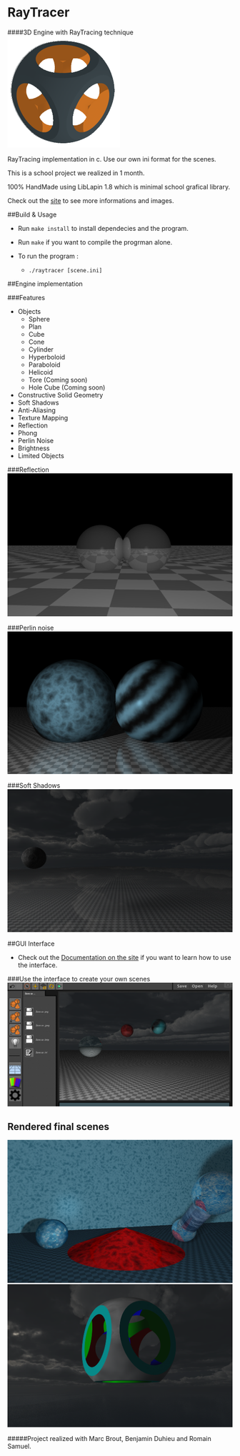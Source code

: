 # RayTracer
####3D Engine with RayTracing technique
![Logo](assets/screenshots/logo2_0.png?raw=true "Logo")

RayTracing implementation in c. Use our own ini format for the scenes.

This is a school project we realized in 1 month.

100% HandMade using LibLapin 1.8 which is minimal school grafical library.

Check out the [site](http://raytracer.strikingly.com/) to see more informations and images.


##Build & Usage

* Run `make install` to install dependecies and the program.
* Run `make` if you want to compile the progrman alone.

* To run the program :
   - `./raytracer [scene.ini]`


##Engine implementation

###Features

* Objects
  - Sphere
  - Plan
  - Cube
  - Cone
  - Cylinder
  - Hyperboloid
  - Paraboloid
  - Helicoid
  - Tore (Coming soon)
  - Hole Cube (Coming soon)
* Constructive Solid Geometry
* Soft Shadows
* Anti-Aliasing
* Texture Mapping
* Reflection
* Phong
* Perlin Noise
* Brightness
* Limited Objects

###Reflection
![Engine](assets/screenshots/reflect.png?raw=true "Reflection view")

###Perlin noise
![Engine](assets/screenshots/perlin_noise.png?raw=true "Perlin view")

###Soft Shadows
![Engine](assets/screenshots/soft_shadows.png?raw=true "Perlin view")


##GUI Interface

* Check out the [Documentation on the site](http://raytracer.strikingly.com/) if you want to learn how to use the interface. 

###Use the interface to create your own scenes
![Interface](assets/screenshots/itfc.png?raw=true "Interface view")


## Rendered final scenes
![scene](assets/screenshots/glass1.png?raw=true "Basic view")
![scene](assets/screenshots/csg.png?raw=true "Csg view")



#####Project realized with Marc Brout, Benjamin Duhieu and Romain Samuel.